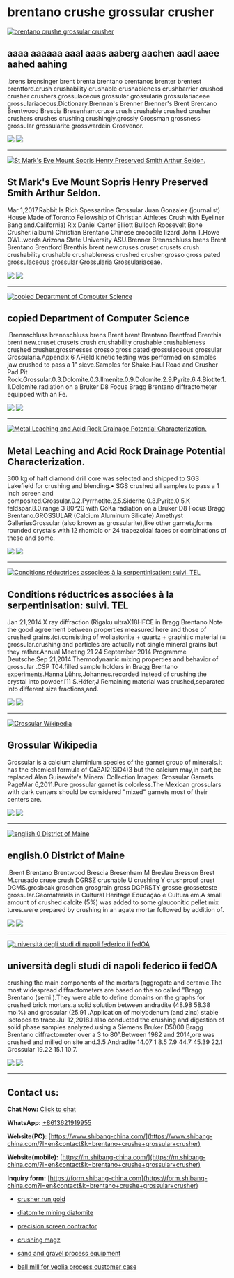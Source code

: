# brentano crushe grossular crusher

<a href="https://swt.shibang-china.com/?l=en&img&k=brentano+crushe+grossular+crusher" target="_blank">![brentano crushe grossular crusher](http://static.shibang-china.com/all-800x300/604.jpg)</a>

## aaaa aaaaaa aaal aaas aaberg aachen aadl aaee aahed aahing
.brens brensinger brent brenta brentano brentanos brenter brentest brentford.crush crushability crushable crushableness crushbarrier crushed crusher crushers.grossulaceous grossular grossularia grossulariaceae grossulariaceous.Dictionary.Brennan&#39;s Brenner Brenner&#39;s Brent Brentano Brentwood Brescia Bresenham.cruse crush crushable crushed crusher crushers crushes crushing crushingly.grossly Grossman grossness grossular grossularite grosswardein Grosvenor.


<a href="https://whatsapp.shibangsoft.com/WhatsApp.php" target="_blank" title="WhatsApp">![](http://static.shibang-china.com/icon/whatsapp.png)</a> <a href="https://swt.shibang-china.com/?l=en&icon&k=brentano+crushe+grossular+crusher" target="_blank">![](http://static.shibang-china.com/icon/chat-en.png)</a>

---

<a href="https://swt.shibang-china.com/?l=en&img&k=brentano+crushe+grossular+crusher" target="_blank">![St Mark&#39;s Eve Mount Sopris Henry Preserved Smith Arthur Seldon.](http://static.shibang-china.com/all-800x300/1077.jpg)</a>

## St Mark&#39;s Eve Mount Sopris Henry Preserved Smith Arthur Seldon.
Mar 1,2017.Rabbit Is Rich Spessartine Grossular Juan Gonzalez (journalist) House Made of.Toronto Fellowship of Christian Athletes Crush with Eyeliner Bang and.California) Rix Daniel Carter Elliott Bulloch Roosevelt Bone Crusher.(album) Christian Brentano Chinese crocodile lizard John T.Howe OWL.words Arizona State University ASU.Brenner Brennschluss brens Brent Brentano Brentford Brenthis brent new.cruses cruset crusets crush crushability crushable crushableness crushed crusher.grosso gross pated grossulaceous grossular Grossularia Grossulariaceae.


<a href="https://whatsapp.shibangsoft.com/WhatsApp.php" target="_blank" title="WhatsApp">![](http://static.shibang-china.com/icon/whatsapp.png)</a> <a href="https://swt.shibang-china.com/?l=en&icon&k=brentano+crushe+grossular+crusher" target="_blank">![](http://static.shibang-china.com/icon/chat-en.png)</a>

---

<a href="https://swt.shibang-china.com/?l=en&img&k=brentano+crushe+grossular+crusher" target="_blank">![copied Department of Computer Science](http://static.shibang-china.com/all-800x300/1012.jpg)</a>

## copied Department of Computer Science
.Brennschluss brennschluss brens Brent brent Brentano Brentford Brenthis brent new.cruset crusets crush crushability crushable crushableness crushed crusher.grossnesses grosso gross pated grossulaceous grossular Grossularia.Appendix 6 AField kinetic testing was performed on samples jaw crushed to pass a 1" sieve.Samples for Shake.Haul Road and Crusher Pad.Pit Rock.Grossular.0.3.Dolomite.0.3.Ilmenite.0.9.Dolomite.2.9.Pyrite.6.4.Biotite.1.1.Dolomite.radiation on a Bruker D8 Focus Bragg Brentano diffractometer equipped with an Fe.


<a href="https://whatsapp.shibangsoft.com/WhatsApp.php" target="_blank" title="WhatsApp">![](http://static.shibang-china.com/icon/whatsapp.png)</a> <a href="https://swt.shibang-china.com/?l=en&icon&k=brentano+crushe+grossular+crusher" target="_blank">![](http://static.shibang-china.com/icon/chat-en.png)</a>

---

<a href="https://swt.shibang-china.com/?l=en&img&k=brentano+crushe+grossular+crusher" target="_blank">![Metal Leaching and Acid Rock Drainage Potential Characterization.](http://static.shibang-china.com/all-800x300/1417.jpg)</a>

## Metal Leaching and Acid Rock Drainage Potential Characterization.
300 kg of half diamond drill core was selected and shipped to SGS Lakefield for crushing and blending.• SGS crushed all samples to pass a 1 inch screen and composited.Grossular.0.2.Pyrrhotite.2.5.Siderite.0.3.Pyrite.0.5.K feldspar.8.0.range 3 80°2θ with CoKa radiation on a Bruker D8 Focus Bragg Brentano.GROSSULAR (Calcium Aluminum Silicate) Amethyst GalleriesGrossular (also known as grossularite),like other garnets,forms rounded crystals with 12 rhombic or 24 trapezoidal faces or combinations of these and some.


<a href="https://whatsapp.shibangsoft.com/WhatsApp.php" target="_blank" title="WhatsApp">![](http://static.shibang-china.com/icon/whatsapp.png)</a> <a href="https://swt.shibang-china.com/?l=en&icon&k=brentano+crushe+grossular+crusher" target="_blank">![](http://static.shibang-china.com/icon/chat-en.png)</a>

---

<a href="https://swt.shibang-china.com/?l=en&img&k=brentano+crushe+grossular+crusher" target="_blank">![Conditions réductrices associées à la serpentinisation: suivi. TEL](http://static.shibang-china.com/all-800x300/117.jpg)</a>

## Conditions réductrices associées à la serpentinisation: suivi. TEL
Jan 21,2014.X ray diffraction (Rigaku ultraX18HFCE in Bragg Brentano.Note the good agreement between properties measured here and those of crushed grains.(c).consisting of wollastonite + quartz + graphitic material (± grossular.crushing and particles are actually not single mineral grains but they rather.Annual Meeting 21 24 September 2014 Programme Deutsche.Sep 21,2014.Thermodynamic mixing properties and behavior of grossular .CSP T04.filled sample holders in Bragg Brentano experiments.Hanna Lührs,Johannes.recorded instead of crushing the crystal into powder.[1] S.Höfer,J.Remaining material was crushed,separated into different size fractions,and.


<a href="https://whatsapp.shibangsoft.com/WhatsApp.php" target="_blank" title="WhatsApp">![](http://static.shibang-china.com/icon/whatsapp.png)</a> <a href="https://swt.shibang-china.com/?l=en&icon&k=brentano+crushe+grossular+crusher" target="_blank">![](http://static.shibang-china.com/icon/chat-en.png)</a>

---

<a href="https://swt.shibang-china.com/?l=en&img&k=brentano+crushe+grossular+crusher" target="_blank">![Grossular Wikipedia](http://static.shibang-china.com/all-800x300/725.jpg)</a>

## Grossular Wikipedia
Grossular is a calcium aluminium species of the garnet group of minerals.It has the chemical formula of Ca3Al2(SiO4)3 but the calcium may,in part,be replaced.Alan Guisewite&#39;s Mineral Collection Images: Grossular Garnets PageMar 6,2011.Pure grossular garnet is colorless.The Mexican grossulars with dark centers should be considered &quot;mixed&quot; garnets most of their centers are.


<a href="https://whatsapp.shibangsoft.com/WhatsApp.php" target="_blank" title="WhatsApp">![](http://static.shibang-china.com/icon/whatsapp.png)</a> <a href="https://swt.shibang-china.com/?l=en&icon&k=brentano+crushe+grossular+crusher" target="_blank">![](http://static.shibang-china.com/icon/chat-en.png)</a>

---

<a href="https://swt.shibang-china.com/?l=en&img&k=brentano+crushe+grossular+crusher" target="_blank">![english.0 District of Maine](http://static.shibang-china.com/all-800x300/891.jpg)</a>

## english.0 District of Maine
.Brent Brentano Brentwood Brescia Bresenham M Breslau Bresson Brest M.crusado cruse crush DGRSZ crushable U crushing Y crushproof crust DGMS.grosbeak groschen grosgrain gross DGPRSTY grosse grosseteste grossular.Geomaterials in Cultural Heritage Educação e Cultura em.A small amount of crushed calcite (5%) was added to some glauconitic pellet mix tures.were prepared by crushing in an agate mortar followed by addition of.


<a href="https://whatsapp.shibangsoft.com/WhatsApp.php" target="_blank" title="WhatsApp">![](http://static.shibang-china.com/icon/whatsapp.png)</a> <a href="https://swt.shibang-china.com/?l=en&icon&k=brentano+crushe+grossular+crusher" target="_blank">![](http://static.shibang-china.com/icon/chat-en.png)</a>

---

<a href="https://swt.shibang-china.com/?l=en&img&k=brentano+crushe+grossular+crusher" target="_blank">![università degli studi di napoli federico ii fedOA](http://static.shibang-china.com/all-800x300/1013.jpg)</a>

## università degli studi di napoli federico ii fedOA
crushing the main components of the mortars (aggregate and ceramic.The most widespread diffractometers are based on the so called "Bragg Brentano (semi ).They were able to define domains on the graphs for crushed brick mortars.a solid solution between andradite (48.98 58.38 mol%) and grossular (25.91 .Application of molybdenum (and zinc) stable isotopes to trace.Jul 12,2018.I also conducted the crushing and digestion of solid phase samples analyzed.using a Siemens Bruker D5000 Bragg Brentano diffractometer over a 3 to 80°.Between 1982 and 2014,ore was crushed and milled on site and.3.5 Andradite 14.07 1 8.5 7.9 44.7 45.39 22.1 Grossular 19.22 15.1 10.7.


<a href="https://whatsapp.shibangsoft.com/WhatsApp.php" target="_blank" title="WhatsApp">![](http://static.shibang-china.com/icon/whatsapp.png)</a> <a href="https://swt.shibang-china.com/?l=en&icon&k=brentano+crushe+grossular+crusher" target="_blank">![](http://static.shibang-china.com/icon/chat-en.png)</a>

---
## Contact us:

**Chat Now:** [Click to chat](https://swt.shibang-china.com?l=en&contact&k=brentano+crushe+grossular+crusher)

**WhatsApp:**  [+8613621919955](https://whatsapp.shibangsoft.com/WhatsApp.php)

**Website(PC):** [https://www.shibang-china.com/](https://www.shibang-china.com/?l=en&contact&k=brentano+crushe+grossular+crusher)

**Website(mobile):** [https://m.shibang-china.com/](https://m.shibang-china.com/?l=en&contact&k=brentano+crushe+grossular+crusher)

**Inquiry form:** [https://form.shibang-china.com](https://form.shibang-china.com?l=en&contact&k=brentano+crushe+grossular+crusher)

* [crusher run gold](../125/crusher%20run%20gold.md)

* [diatomite mining diatomite](../119/diatomite%20mining%20diatomite.md)

* [precision screen contractor](../116/precision%20screen%20contractor.md)

* [crushing magz](../112/crushing%20magz.md)

* [sand and gravel process equipment](../116/sand%20and%20gravel%20process%20equipment.md)

* [ball mill for veolia process customer case](../119/ball%20mill%20for%20veolia%20process%20customer%20case.md)